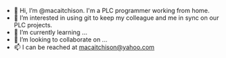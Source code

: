 - 👋 Hi, I’m @macaitchison. I'm a PLC programmer working from home.
- 👀 I’m interested in using git to keep my colleague and me in sync on our PLC projects.
- 🌱 I’m currently learning ...
- 💞️ I’m looking to collaborate on ...
- 📫 I can be reached at macaitchison@yahoo.com

<!---
macaitchison/macaitchison is a ✨ special ✨ repository because its `README.md` (this file) appears on your GitHub profile.
You can click the Preview link to take a look at your changes.
--->
